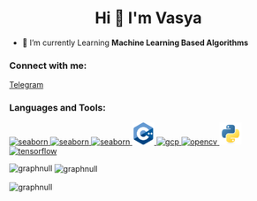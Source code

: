 <h1 align="center">Hi 👋 I'm Vasya</h1>

- 🌱 I’m currently Learning **Machine Learning Based Algorithms**


<h3 align="left">Connect with me:</h3>
<p align="left"><a href="https://t.me/graphnull" target="blank">Telegram</a></p>
<h3 align="left">Languages and Tools:</h3>
<p align="left"> 
  <a href="" target="_blank" rel="noreferrer"> <img src="https://upload.wikimedia.org/wikipedia/commons/thumb/9/99/Unofficial_JavaScript_logo_2.svg/1200px-Unofficial_JavaScript_logo_2.svg.png" alt="seaborn" width="40" height="40"/> </a>
  <a href="" target="_blank" rel="noreferrer"> <img src="https://upload.wikimedia.org/wikipedia/commons/thumb/4/4c/Typescript_logo_2020.svg/1200px-Typescript_logo_2020.svg.png" alt="seaborn" width="40" height="40"/> </a>
    <a href="" target="_blank" rel="noreferrer"> <img src="https://seeklogo.com/images/N/nodejs-logo-D26404F360-seeklogo.com.png" alt="seaborn" width="40" height="40"/> </a>
  <a href="https://www.w3schools.com/cpp/" target="_blank" rel="noreferrer"> <img src="https://raw.githubusercontent.com/devicons/devicon/master/icons/cplusplus/cplusplus-original.svg" alt="cplusplus" width="40" height="40"/> </a> <a href="https://cloud.google.com" target="_blank" rel="noreferrer"> <img src="https://www.vectorlogo.zone/logos/google_cloud/google_cloud-icon.svg" alt="gcp" width="40" height="40"/> </a> <a href="https://opencv.org/" target="_blank" rel="noreferrer"> <img src="https://www.vectorlogo.zone/logos/opencv/opencv-icon.svg" alt="opencv" width="40" height="40"/> </a> <a href="https://www.python.org" target="_blank" rel="noreferrer"> <img src="https://raw.githubusercontent.com/devicons/devicon/master/icons/python/python-original.svg" alt="python" width="40" height="40"/> </a>   <a href="https://www.tensorflow.org" target="_blank" rel="noreferrer"> <img src="https://www.vectorlogo.zone/logos/tensorflow/tensorflow-icon.svg" alt="tensorflow" width="40" height="40"/> </a> </p>

<p><img align="left" src="https://github-readme-stats.vercel.app/api/top-langs?username=graphnull&show_icons=true&locale=en&layout=compact" alt="graphnull" /></p>

<p>&nbsp;<img align="center" src="https://github-readme-stats.vercel.app/api?username=graphnull&show_icons=true&locale=en" alt="graphnull" /></p>

<p><img align="center" src="https://github-readme-streak-stats.herokuapp.com/?user=graphnull&" alt="graphnull" /></p>
